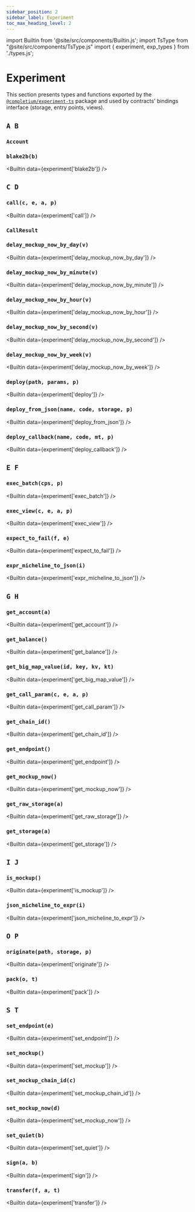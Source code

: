 ```yaml
---
sidebar_position: 2
sidebar_label: Experiment
toc_max_heading_level: 2
---
```

import Builtin from '@site/src/components/Builtin.js';
import TsType from "@site/src/components/TsType.js"
import { experiment, exp_types } from './types.js';

# Experiment

This section presents types and functions exported by the [`@completium/experiment-ts`](https://www.npmjs.com/package/@completium/experiment-ts) package and used by contracts' bindings interface (storage, entry points, views).

## `A B`

### `Account`

<TsType data={exp_types.account} />

### `blake2b(b)`

<Builtin data={experiment['blake2b']} />

## `C D`

### `call(c, e, a, p)`

<Builtin data={experiment['call']} />

### `CallResult`

<TsType data={exp_types.callresult} />

### `delay_mockup_now_by_day(v)`

<Builtin data={experiment['delay_mockup_now_by_day']} />

### `delay_mockup_now_by_minute(v)`

<Builtin data={experiment['delay_mockup_now_by_minute']} />

### `delay_mockup_now_by_hour(v)`

<Builtin data={experiment['delay_mockup_now_by_hour']} />

### `delay_mockup_now_by_second(v)`

<Builtin data={experiment['delay_mockup_now_by_second']} />

### `delay_mockup_now_by_week(v)`

<Builtin data={experiment['delay_mockup_now_by_week']} />

### `deploy(path, params, p)`

<Builtin data={experiment['deploy']} />

### `deploy_from_json(name, code, storage, p)`

<Builtin data={experiment['deploy_from_json']} />

### `deploy_callback(name, code, mt, p)`

<Builtin data={experiment['deploy_callback']} />

## `E F`

### `exec_batch(cps, p)`

<Builtin data={experiment['exec_batch']} />

### `exec_view(c, e, a, p)`

<Builtin data={experiment['exec_view']} />

### `expect_to_fail(f, e)`

<Builtin data={experiment['expect_to_fail']} />

### `expr_micheline_to_json(i)`

<Builtin data={experiment['expr_micheline_to_json']} />

## `G H`

### `get_account(a)`

<Builtin data={experiment['get_account']} />

### `get_balance()`

<Builtin data={experiment['get_balance']} />

### `get_big_map_value(id, key, kv, kt)`

<Builtin data={experiment['get_big_map_value']} />

### `get_call_param(c, e, a, p)`

<Builtin data={experiment['get_call_param']} />

### `get_chain_id()`

<Builtin data={experiment['get_chain_id']} />

### `get_endpoint()`

<Builtin data={experiment['get_endpoint']} />

### `get_mockup_now()`

<Builtin data={experiment['get_mockup_now']} />

### `get_raw_storage(a)`

<Builtin data={experiment['get_raw_storage']} />

### `get_storage(a)`

<Builtin data={experiment['get_storage']} />

## `I J`

### `is_mockup()`

<Builtin data={experiment['is_mockup']} />

### `json_micheline_to_expr(i)`

<Builtin data={experiment['json_micheline_to_expr']} />

## `O P`

### `originate(path, storage, p)`

<Builtin data={experiment['originate']} />

### `pack(o, t)`

<Builtin data={experiment['pack']} />

## `S T`

### `set_endpoint(e)`

<Builtin data={experiment['set_endpoint']} />

### `set_mockup()`

<Builtin data={experiment['set_mockup']} />

### `set_mockup_chain_id(c)`

<Builtin data={experiment['set_mockup_chain_id']} />

### `set_mockup_now(d)`

<Builtin data={experiment['set_mockup_now']} />

### `set_quiet(b)`

<Builtin data={experiment['set_quiet']} />

### `sign(a, b)`

<Builtin data={experiment['sign']} />

### `transfer(f, a, t)`

<Builtin data={experiment['transfer']} />
